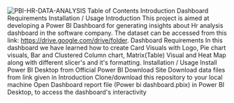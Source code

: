 ![PBI-HR-DATA-ANALYSIS](https://github.com/KeerthanaV-dot/Power-Bi-Dashboard/assets/134577191/e0fd8614-a812-4145-90b5-7863db5dc556)
Table of Contents
Introduction
Dashboard Requirements
Installation / Usage
Introduction
This project is aimed at developing a Power BI Dashboard for generating insights about Hr analysis dashboard in the software company.
The dataset can be accessed from this link: https://drive.google.com/drive/folder.
Dashboard Requirements
In this dashboard we have learned how to create Card Visuals with Logo, Pie chart visuals, 
Bar and Clustered Column chart, Matrix(Table) Visual and Heat Map along with different slicer's and it's formatting.
Installation / Usage
Install Power BI Desktop from Official Power BI Download Site
Download data files from link given in Introduction
Clone/download this repository to your local machine
Open Dashboard report file (Power bi dashboard.pbix) in Power BI Desktop, to access the dashboard's interactivity
